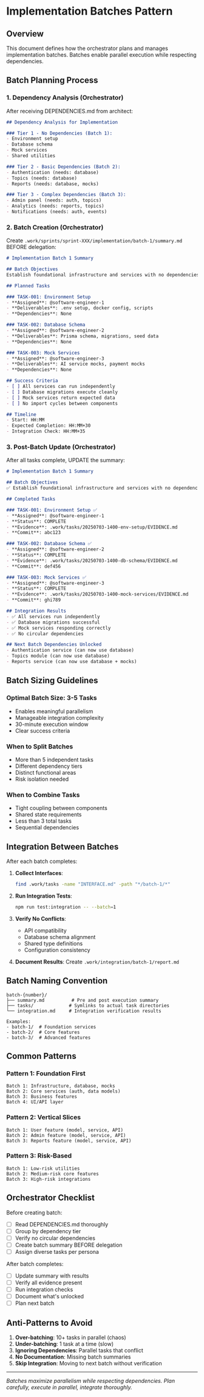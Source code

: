 # Implementation Batches Pattern

## Overview
This document defines how the orchestrator plans and manages implementation batches. Batches enable parallel execution while respecting dependencies.

## Batch Planning Process

### 1. Dependency Analysis (Orchestrator)
After receiving DEPENDENCIES.md from architect:

```markdown
## Dependency Analysis for Implementation

### Tier 1 - No Dependencies (Batch 1):
- Environment setup
- Database schema
- Mock services
- Shared utilities

### Tier 2 - Basic Dependencies (Batch 2):
- Authentication (needs: database)
- Topics (needs: database)
- Reports (needs: database, mocks)

### Tier 3 - Complex Dependencies (Batch 3):
- Admin panel (needs: auth, topics)
- Analytics (needs: reports, topics)
- Notifications (needs: auth, events)
```

### 2. Batch Creation (Orchestrator)

Create `.work/sprints/sprint-XXX/implementation/batch-1/summary.md` BEFORE delegation:

```markdown
# Implementation Batch 1 Summary

## Batch Objectives
Establish foundational infrastructure and services with no dependencies.

## Planned Tasks

### TASK-001: Environment Setup
- **Assigned**: @software-engineer-1
- **Deliverables**: .env setup, docker config, scripts
- **Dependencies**: None

### TASK-002: Database Schema  
- **Assigned**: @software-engineer-2
- **Deliverables**: Prisma schema, migrations, seed data
- **Dependencies**: None

### TASK-003: Mock Services
- **Assigned**: @software-engineer-3
- **Deliverables**: AI service mocks, payment mocks
- **Dependencies**: None

## Success Criteria
- [ ] All services can run independently
- [ ] Database migrations execute cleanly
- [ ] Mock services return expected data
- [ ] No import cycles between components

## Timeline
- Start: HH:MM
- Expected Completion: HH:MM+30
- Integration Check: HH:MM+35
```

### 3. Post-Batch Update (Orchestrator)

After all tasks complete, UPDATE the summary:

```markdown
# Implementation Batch 1 Summary

## Batch Objectives
✅ Establish foundational infrastructure and services with no dependencies.

## Completed Tasks

### TASK-001: Environment Setup ✅
- **Assigned**: @software-engineer-1
- **Status**: COMPLETE
- **Evidence**: .work/tasks/20250703-1400-env-setup/EVIDENCE.md
- **Commit**: abc123

### TASK-002: Database Schema ✅
- **Assigned**: @software-engineer-2
- **Status**: COMPLETE
- **Evidence**: .work/tasks/20250703-1400-db-schema/EVIDENCE.md
- **Commit**: def456

### TASK-003: Mock Services ✅
- **Assigned**: @software-engineer-3
- **Status**: COMPLETE
- **Evidence**: .work/tasks/20250703-1400-mock-services/EVIDENCE.md
- **Commit**: ghi789

## Integration Results
- ✅ All services run independently
- ✅ Database migrations successful
- ✅ Mock services responding correctly
- ✅ No circular dependencies

## Next Batch Dependencies Unlocked
- Authentication service (can now use database)
- Topics module (can now use database)
- Reports service (can now use database + mocks)
```

## Batch Sizing Guidelines

### Optimal Batch Size: 3-5 Tasks
- Enables meaningful parallelism
- Manageable integration complexity
- 30-minute execution window
- Clear success criteria

### When to Split Batches
- More than 5 independent tasks
- Different dependency tiers
- Distinct functional areas
- Risk isolation needed

### When to Combine Tasks
- Tight coupling between components
- Shared state requirements
- Less than 3 total tasks
- Sequential dependencies

## Integration Between Batches

After each batch completes:

1. **Collect Interfaces**:
   ```bash
   find .work/tasks -name "INTERFACE.md" -path "*/batch-1/*"
   ```

2. **Run Integration Tests**:
   ```bash
   npm run test:integration -- --batch=1
   ```

3. **Verify No Conflicts**:
   - API compatibility
   - Database schema alignment
   - Shared type definitions
   - Configuration consistency

4. **Document Results**:
   Create `.work/integration/batch-1/report.md`

## Batch Naming Convention

```
batch-{number}/
├── summary.md          # Pre and post execution summary
├── tasks/             # Symlinks to actual task directories
└── integration.md     # Integration verification results

Examples:
- batch-1/  # Foundation services
- batch-2/  # Core features
- batch-3/  # Advanced features
```

## Common Patterns

### Pattern 1: Foundation First
```
Batch 1: Infrastructure, database, mocks
Batch 2: Core services (auth, data models)
Batch 3: Business features
Batch 4: UI/API layer
```

### Pattern 2: Vertical Slices
```
Batch 1: User feature (model, service, API)
Batch 2: Admin feature (model, service, API)
Batch 3: Reports feature (model, service, API)
```

### Pattern 3: Risk-Based
```
Batch 1: Low-risk utilities
Batch 2: Medium-risk core features
Batch 3: High-risk integrations
```

## Orchestrator Checklist

Before creating batch:
- [ ] Read DEPENDENCIES.md thoroughly
- [ ] Group by dependency tier
- [ ] Verify no circular dependencies
- [ ] Create batch summary BEFORE delegation
- [ ] Assign diverse tasks per persona

After batch completes:
- [ ] Update summary with results
- [ ] Verify all evidence present
- [ ] Run integration checks
- [ ] Document what's unlocked
- [ ] Plan next batch

## Anti-Patterns to Avoid

1. **Over-batching**: 10+ tasks in parallel (chaos)
2. **Under-batching**: 1 task at a time (slow)
3. **Ignoring Dependencies**: Parallel tasks that conflict
4. **No Documentation**: Missing batch summaries
5. **Skip Integration**: Moving to next batch without verification

---
*Batches maximize parallelism while respecting dependencies. Plan carefully, execute in parallel, integrate thoroughly.*
